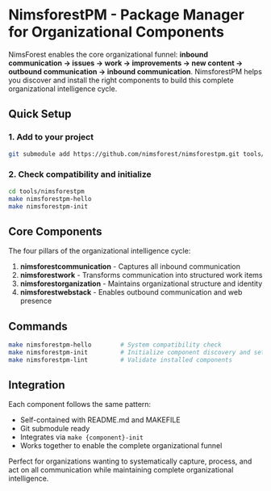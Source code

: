 # NimsforestPM - Package Manager for Organizational Components

NimsForest enables the core organizational funnel: **inbound communication → issues → work → improvements → new content → outbound communication → inbound communication**. NimsforestPM helps you discover and install the right components to build this complete organizational intelligence cycle.

## Quick Setup

### 1. Add to your project
```bash
git submodule add https://github.com/nimsforest/nimsforestpm.git tools/nimsforestpm
```

### 2. Check compatibility and initialize
```bash
cd tools/nimsforestpm
make nimsforestpm-hello
make nimsforestpm-init
```

## Core Components

The four pillars of the organizational intelligence cycle:

1. **nimsforestcommunication** - Captures all inbound communication
2. **nimsforestwork** - Transforms communication into structured work items  
3. **nimsforestorganization** - Maintains organizational structure and identity
4. **nimsforestwebstack** - Enables outbound communication and web presence

## Commands

```bash
make nimsforestpm-hello        # System compatibility check
make nimsforestpm-init         # Initialize component discovery and setup
make nimsforestpm-lint         # Validate installed components
```

## Integration

Each component follows the same pattern:
- Self-contained with README.md and MAKEFILE
- Git submodule ready
- Integrates via `make {component}-init`
- Works together to enable the complete organizational funnel

Perfect for organizations wanting to systematically capture, process, and act on all communication while maintaining complete organizational intelligence.